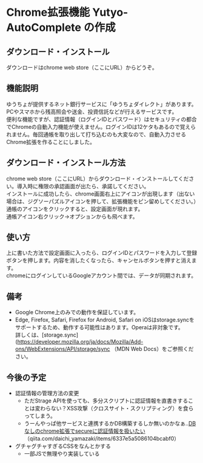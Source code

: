 # Chrome拡張機能 Yutyo-AutoComplete の作成

## ダウンロード・インストール
ダウンロードはchrome web store（ここにURL）からどうぞ。

## 機能説明
ゆうちょが提供するネット銀行サービスに「ゆうちょダイレクト」があります。PCやスマホから残高照会や送金、投資信託などが行えるサービスです。  
便利な機能ですが、認証情報（ログインIDとパスワード）はセキュリティの都合でChromeの自動入力機能が使えません。ログインIDは12ケタもあるので覚えられません。毎回通帳を取り出して打ち込むのも大変なので、自動入力させるChrome拡張を作ることにしました。


## ダウンロード・インストール方法
chrome web store（ここにURL）からダウンロード・インストールしてください。導入時に権限の承認画面が出たら、承諾してください。  
インストールに成功したら、chrome画面右上にアイコンが出現します（出ない場合は、ジグソーパズルアイコンを押して、拡張機能をピン留めしてください。）通帳のアイコンをクリックすると、設定画面が現れます。  
通帳アイコン右クリック→オプションからも飛べます。

## 使い方
上に書いた方法で設定画面に入ったら、ログインIDとパスワードを入力して登録ボタンを押します。内容を消したくなったら、キャンセルボタンを押すと消えます。  
chromeにログインしているGoogleアカウント間では、データが同期されます。


## 備考
* Google Chrome上のみでの動作を保証しています。  
* Edge, Firefox, Safari, Firefox for Android, Safari on iOSはstorage.syncをサポートするため、動作する可能性はあります。Operaは非対象です。  
  詳しくは、[storage.sync](https://developer.mozilla.org/ja/docs/Mozilla/Add-ons/WebExtensions/API/storage/sync （MDN Web Docs）をご参照ください。


## 今後の予定
- 認証情報の管理方法の変更
  -  ただStrage APIを使っても、多分スクリプトに認証情報を直書きすることは変わらない？XSS攻撃（クロスサイト・スクリプティング）を食らってしまう。
  -  うーんやっぱ他サービスと連携するかDB構築するしか無いのかなぁ..[DBなしのchrome拡張でsecureに認証情報を扱いたい](https://qiita.com/daichi_yamazaki/items/6337e5a5086104bcabf0) （qiita.com/daichi_yamazaki/items/6337e5a5086104bcabf0）
- グチャグチャすぎるCSSをなんとかする
  - 一部JSで無理やり実装している